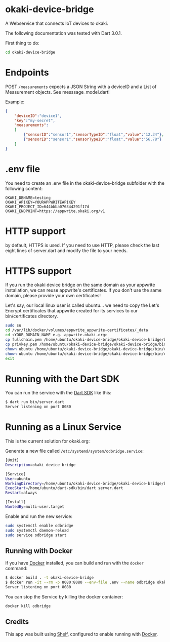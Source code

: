 # okaki-device-bridge

A Webservice that connects IoT devices to okaki.

The following documentation was tested with Dart 3.0.1.

First thing to do:
```bash
cd okaki-device-bridge
```

# Endpoints

POST `/measurements` expects a JSON String with a deviceID and a List of Measurement objects. See messsage_model.dart!

Example:

```json
{
    "deviceID":"device1",
    "key":"my-secret",
    "measurements":
    [
        {"sensorID":"sensor1","sensorTypeID":"float","value":"12.34"},
        {"sensorID":"sensor1","sensorTypeID":"float","value":"56.78"}
    ]
}
```

# .env file

You need to create an .env file in the okaki-device-bridge subfolder with the following content:

```
OKAKI_DBNAME=testing
OKAKI_APIKEY=YOURAPPWRITEAPIKEY
OKAKI_PROJECT_ID=644bbba076344291f17d
OKAKI_ENDPOINT=https://appwrite.okaki.org/v1
```

# HTTP support

by default, HTTPS is used. If you need to use HTTP, please check the last eight lines of server.dart and modify the file to your needs.

# HTTPS support

If you run the okaki device bridge on the same domain as your appwrite installation, we can reuse appwrite's certificates. If you don't use the same domain, please provide your own certificates!

Let's say, our local linux user is called ubuntu... 
we need to copy the Let's Encrypt certificates that appwrite created for its services to our bin/certificates directory.

```bash
sudo su
cd /var/lib/docker/volumes/appwrite_appwrite-certificates/_data
cd <YOUR_DOMAIN_NAME e.g. appwrite.okaki.org>
cp fullchain.pem /home/ubuntu/okaki-device-bridge/okaki-device-bridge/bin/certificates/server_chain.pem
cp privkey.pem /home/ubuntu/okaki-device-bridge/okaki-device-bridge/bin/certificates/server_key.pem
chown ubuntu /home/ubuntu/okaki-device-bridge/okaki-device-bridge/bin/certificates/server_chain.pem
chown ubuntu /home/ubuntu/okaki-device-bridge/okaki-device-bridge/bin/certificates/server_key.pem
exit
```

# Running with the Dart SDK

You can run the service with the [Dart SDK](https://dart.dev/get-dart)
like this:

```bash
$ dart run bin/server.dart
Server listening on port 8080
```

# Running as a Linux Service

This is the current solution for okaki.org:

Generate a new file called
`/etc/systemd/system/odbridge.service`:

```bash
[Unit]
Description=okaki device bridge

[Service]
User=ubuntu
WorkingDirectory=/home/ubuntu/okaki-device-bridge/okaki-device-bridge/bin/
ExecStart=/home/ubuntu/dart-sdk/bin/dart server.dart
Restart=always

[Install]
WantedBy=multi-user.target
```

Enable and run the new service:

```bash
sudo systemctl enable odbridge
sudo systemctl daemon-reload
sudo service odbridge start
```


## Running with Docker

If you have [Docker](https://www.docker.com/get-started) installed, you
can build and run with the `docker` command:

```bash
$ docker build . -t okaki-device-bridge
$ docker run -it --rm -p 8080:8080 --env-file .env --name odbridge okaki-device-bridge
Server listening on port 8080
```

You can stop the Service by killing the docker container:
```bash
docker kill odbridge   
```

## Credits

This app was built using [Shelf](https://pub.dev/packages/shelf),
configured to enable running with [Docker](https://www.docker.com/).
